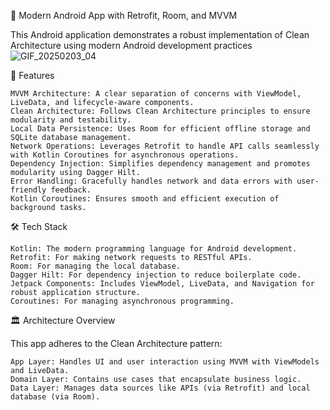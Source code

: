 
📱 Modern Android App with Retrofit, Room, and MVVM

This Android application demonstrates a robust implementation of Clean Architecture using modern Android development practices
![GIF_20250203_04](https://github.com/user-attachments/assets/f8e9b0dc-4217-4301-8e9a-cbe74e2bbb62)


🌟 Features

    MVVM Architecture: A clear separation of concerns with ViewModel, LiveData, and lifecycle-aware components.
    Clean Architecture: Follows Clean Architecture principles to ensure modularity and testability.
    Local Data Persistence: Uses Room for efficient offline storage and SQLite database management.
    Network Operations: Leverages Retrofit to handle API calls seamlessly with Kotlin Coroutines for asynchronous operations.
    Dependency Injection: Simplifies dependency management and promotes modularity using Dagger Hilt.
    Error Handling: Gracefully handles network and data errors with user-friendly feedback.
    Kotlin Coroutines: Ensures smooth and efficient execution of background tasks.

🛠️ Tech Stack

    Kotlin: The modern programming language for Android development.
    Retrofit: For making network requests to RESTful APIs.
    Room: For managing the local database.
    Dagger Hilt: For dependency injection to reduce boilerplate code.
    Jetpack Components: Includes ViewModel, LiveData, and Navigation for robust application structure.
    Coroutines: For managing asynchronous programming.

🏛️ Architecture Overview

This app adheres to the Clean Architecture pattern:

    App Layer: Handles UI and user interaction using MVVM with ViewModels and LiveData.
    Domain Layer: Contains use cases that encapsulate business logic.
    Data Layer: Manages data sources like APIs (via Retrofit) and local database (via Room).


